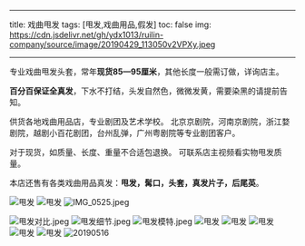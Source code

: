 
---

title: 戏曲甩发
tags: [甩发,戏曲用品,假发]
toc: false
img: https://cdn.jsdelivr.net/gh/ydx1013/ruilin-company/source/image/20190429_113050v2VPXy.jpeg

---
专业戏曲甩发头套，常年**现货85—95厘米**，其他长度一般需订做，详询店主。



**百分百保证全真发**，下水不打结，头发自然色，微微发黄，需要染黑的请提前告知。



供货各地戏曲用品店，专业剧团及艺术学校。 北京京剧院，河南京剧院，浙江婺剧院，越剧小百花剧团，台州乱弹，广州粤剧院等专业剧团客户。



对于现货，如质量、长度、重量不合适包退换。 可联系店主视频看实物甩发质量。



本店还售有各类戏曲用品真发：**甩发，髯口，头套，真发片子，后尾英**。

![甩发](https://cdn.jsdelivr.net/gh/ydx1013/ruilin-company/source/image/20190429_113050v2VPXy.jpeg)
![甩发](https://cdn.jsdelivr.net/gh/ydx1013/ruilin-company/source/image/20190515_110350zOfc8Y.jpeg)
![IMG_0525.jpeg](https://cdn.jsdelivr.net/gh/ydx1013/ruilin-company/source/image/oZXou5.jpeg)

![甩发对比.jpeg](https://cdn.jsdelivr.net/gh/ydx1013/ruilin-company/source/image/KV8KxC.jpeg)
![甩发细节.jpeg](https://cdn.jsdelivr.net/gh/ydx1013/ruilin-company/source/image/oFe4MH.jpeg)
![甩发模特.jpeg](https://cdn.jsdelivr.net/gh/ydx1013/ruilin-company/source/image/NSbbVp.jpeg)
![甩发](https://cdn.jsdelivr.net/gh/ydx1013/ruilin-company/source/image/20190515_110417dHnZJb.jpeg)
![甩发](https://cdn.jsdelivr.net/gh/ydx1013/ruilin-company/source/image/20190617_152955ArRUXu.jpeg)
![甩发](https://cdn.jsdelivr.net/gh/ydx1013/ruilin-company/source/image/mmexport1526444304181RNYbCY.jpeg)
![甩发](https://cdn.jsdelivr.net/gh/ydx1013/ruilin-company/source/image/mmexport1562028837206HLjQy7.jpeg)
![甩发](https://cdn.jsdelivr.net/gh/ydx1013/ruilin-company/source/image/mmexport1526444339539Po5UUR.jpeg)
![20190516](https://cdn.jsdelivr.net/gh/ydx1013/ruilin-company/source/image/20190516_094136Rn8FFR.jpeg)

